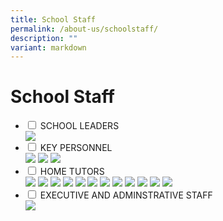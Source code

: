 ```yaml
---
title: School Staff
permalink: /about-us/schoolstaff/
description: ""
variant: markdown
---
```

<h1>School Staff</h1>
<ul class="jekyllcodex_accordion">
	<li>
		<input type="checkbox" id="accordion1" class="hidecontent">
		<label for="accordion1">SCHOOL LEADERS</label>
		<div class="content hidecontent">
		<div>
			<img src="/images/Our%20Staff/2024_SL.png">
			</div>
			</div></li>
		<li>
			<input type="checkbox" id="accordion2" class="hidecontent">
			<label for="accordion2">KEY PERSONNEL</label>
			<div class="content hidecontent">
			<div>
				<img src="/images/Our%20Staff/2024_HOD.png">
				<img src="/images/Our%20Staff/Oct/hod%20update.png">
				<img src="/images/Our%20Staff/Oct/hod%20update.png">
				</div>
		</div></li>
		<li>
			<input type="checkbox" id="accordion3" class="hidecontent">
			<label for="accordion3">HOME TUTORS</label>
			<div class="content hidecontent">
			<div>
				<img src="/images/Our%20Staff/June%2023/3%20school%20staff.jpg">
				<img src="/images/Our%20Staff/June%2023/4%20school%20staff.jpg">
				<img src="/images/Our%20Staff/June%2023/5%20school%20staff.jpg">
				<img src="/images/Our%20Staff/June%2023/5%20school%20staff.jpg">
				<img src="/images/Our%20Staff/June%2023/5%20school%20staff.jpg">
				<img src="/images/Our%20Staff/June%2023/5%20school%20staff.jpg">
				<img src="/images/Our%20Staff/June%2023/5%20school%20staff.jpg">
				<img src="/images/Our%20Staff/June%2023/5%20school%20staff.jpg">
				<img src="/images/Our%20Staff/June%2023/5%20school%20staff.jpg">
				<img src="/images/Our%20Staff/June%2023/5%20school%20staff.jpg">
				<img src="/images/Our%20Staff/June%2023/5%20school%20staff.jpg">
				<img src="/images/Our%20Staff/June%2023/5%20school%20staff.jpg">
				</div>
				</div></li>
  <li>
			<input type="checkbox" id="accordion4" class="hidecontent">
			<label for="accordion4">EXECUTIVE AND ADMINSTRATIVE STAFF</label>
			<div class="content hidecontent">
			<div>
				<img src="/images/Our%20Staff/2024_EAS.png">
				</div>
				</div></li>
</ul>